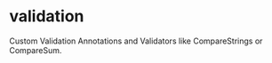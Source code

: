 validation
==========

Custom Validation Annotations and Validators like CompareStrings or CompareSum.